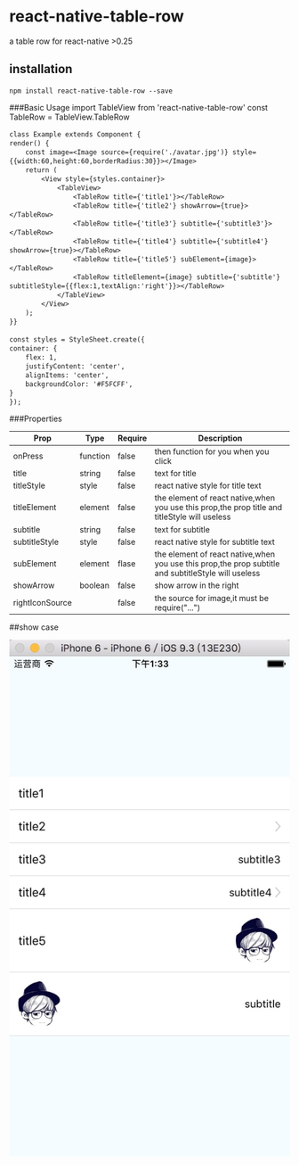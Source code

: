 # react-native-table-row
a table row for react-native >0.25

##	installation

	npm install react-native-table-row --save
	
###Basic Usage
	import TableView from 'react-native-table-row'
	const TableRow = TableView.TableRow
	
	class Example extends Component {
    render() {
        const image=<Image source={require('./avatar.jpg')} style={{width:60,height:60,borderRadius:30}}></Image>
        return (
            <View style={styles.container}>
                <TableView>
                    <TableRow title={'title1'}></TableRow>
                    <TableRow title={'title2'} showArrow={true}></TableRow>
                    <TableRow title={'title3'} subtitle={'subtitle3'}></TableRow>
                    <TableRow title={'title4'} subtitle={'subtitle4'} showArrow={true}></TableRow>
                    <TableRow title={'title5'} subElement={image}></TableRow>
                    <TableRow titleElement={image} subtitle={'subtitle'} subtitleStyle={{flex:1,textAlign:'right'}}></TableRow>
                </TableView>
            </View>
        );
    }}
    
	const styles = StyleSheet.create({
    container: {
        flex: 1,
        justifyContent: 'center',
        alignItems: 'center',
        backgroundColor: '#F5FCFF',
    }
	});
	
###Properties

Prop 		| Type 	 |Require	  |Description|
----------|----------|----------|----------|
onPress |function|false|then function for you when you click 
title|string|false|text for title
titleStyle|style|false|react native style for title text
titleElement|element|false |the element of react native,when you use this prop,the prop title and titleStyle will useless
subtitle|string|false|text for subtitle
subtitleStyle|style|false|react native style for subtitle text
subElement|element|flase|the element of react native,when you use this prop,the prop subtitle and subtitleStyle will useless
showArrow|boolean|false| show arrow in the right
rightIconSource||false|the source for image,it must be require("...")

##show case

![MacDown Screenshot](https://github.com/Cocoon-break/react-native-table-row/blob/master/screenShot.png)

